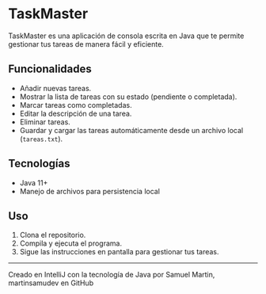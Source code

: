 # TaskMaster

TaskMaster es una aplicación de consola escrita en Java que te permite gestionar tus tareas de manera fácil y eficiente. 

## Funcionalidades

- Añadir nuevas tareas.
- Mostrar la lista de tareas con su estado (pendiente o completada).
- Marcar tareas como completadas.
- Editar la descripción de una tarea.
- Eliminar tareas.
- Guardar y cargar las tareas automáticamente desde un archivo local (`tareas.txt`).

## Tecnologías

- Java 11+
- Manejo de archivos para persistencia local

## Uso

1. Clona el repositorio.
2. Compila y ejecuta el programa.
3. Sigue las instrucciones en pantalla para gestionar tus tareas.


----
Creado en IntelliJ con la tecnología de Java por Samuel Martin, martinsamudev en GitHub
